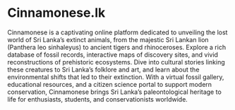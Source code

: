 # Cinnamonese.lk
Cinnamonese is a captivating online platform dedicated to unveiling the lost world of Sri Lanka’s extinct animals, from the majestic Sri Lankan lion (Panthera leo sinhaleyus) to ancient tigers and rhinoceroses. Explore a rich database of fossil records, interactive maps of discovery sites, and vivid reconstructions of prehistoric ecosystems. Dive into cultural stories linking these creatures to Sri Lanka’s folklore and art, and learn about the environmental shifts that led to their extinction. With a virtual fossil gallery, educational resources, and a citizen science portal to support modern conservation, Cinnamonese brings Sri Lanka’s paleontological heritage to life for enthusiasts, students, and conservationists worldwide.
